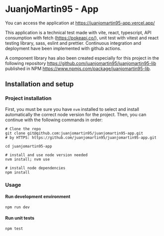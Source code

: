 # JuanjoMartin95 - App

You can access the application at https://juanjomartin95-app.vercel.app/

This application is a technical test made with vite, react, typescript, API consumption with fetch (https://pokeapi.co/), unit test with vitest and react testing library, sass, eslint and prettier. Continuous integration and deployment have been implemented with github actions.

A component library has also been created especially for this project in the following repository
https://github.com/juanjomartin95/juanjomartin95-lib published in NPM https://www.npmjs.com/package/juanjomartin95-lib.

## Installation and setup

### Project installation
First, you must be sure you have `nvm` installed to select and install
automatically the correct node version for the project.
Then, you can continue with the following commands in order:

```shell
# Clone the repo
git clone git@github.com:juanjomartin95/juanjomartin95-app.git
# by HTTPS: https://github.com/juanjomartin95/juanjomartin95-app.git

cd juanjomartin95-app

# install and use node version needed
nvm install; nvm use 

# install node dependencies
npm install
```

### Usage

#### Run development environment
```
npm run dev
```

#### Run unit tests
```
npm test
```
